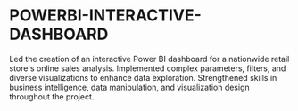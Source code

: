 # POWERBI-INTERACTIVE-DASHBOARD
Led the creation of an interactive Power BI dashboard for a nationwide retail store's online sales analysis. Implemented complex parameters, filters, and diverse visualizations to enhance data exploration. Strengthened skills in business intelligence, data manipulation, and visualization design throughout the project.
